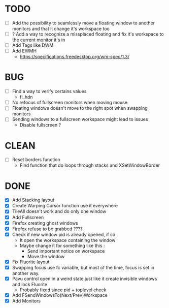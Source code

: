 # TODO
- [ ] Add the possibility to seamlessly move a floating window to another monitors and that it change it's workspace too
- [ ] ? Add a way to recognize a missplaced floating and fix it's workspace to the current monitor it's in
- [ ] Add Tags like DWM
- [ ] Add EWMH
    - https://specifications.freedesktop.org/wm-spec/1.3/

# BUG
- [ ] Find a way to verify certains values
    - fl_hdn
- [ ] No refocus of fullscreen monitors when moving mouse
- [ ] Floating windows doesn't move to the right spot when swapping monitors
- [ ] Sending windows to a fullscreen workspace might lead to issues
    - Disable fullscreen ?

# CLEAN
- [ ] Reset borders function
    - Find function that do loops through stacks and XSetWindowBorder

# DONE
- [X] Add Stacking layout
- [X] Create Warping Cursor function use it everywhere
- [X] TileAll doesn't work and do only one window
- [X] Add Fullscreen
- [X] Firefox creating ghost windows
- [X] Firefox refuse to be grabbed ????
- [X] Check if new window pid is already opened, if so
    - It open the workspace containing the window
    - Maybe change it for something like this :
        - Send important notice on workspace
        - Move the window
- [X] Fix Fluorite layout
- [X] Swapping focus use fc variable, but most of the time, focus is set in another way.
- [X] Pavu control open in a weird state just like it create invisible windows and lock Fluorite
    - Probably fixed since pid + toplevel check
- [X] Add FSendWindowsTo(Next/Prev)Workspace
- [X] Add Monitors
